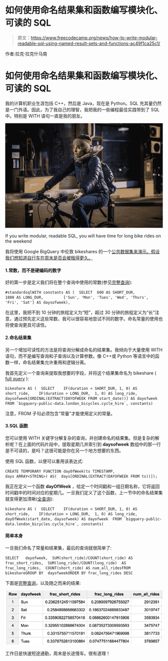 # 如何使用命名结果集和函数编写模块化、可读的 SQL

> 原文：<https://www.freecodecamp.org/news/how-to-write-modular-readable-sql-using-named-result-sets-and-functions-ac49f1ca25c1/>

作者:拉克·拉克什马南

# 如何使用命名结果集和函数编写模块化、可读的 SQL

我的计算机职业生涯包括 C++，然后是 Java，现在是 Python。SQL 充其量仍然是一门外语。因此，为了我自己的理智，我把我的一些编程最佳实践带到了 SQL 中。特别是 WITH 语句一直是我的朋友。

![NNhuWHnTuY2hkZmbrzZY1qw1PoqpsDazq--W](img/ba8381ca1f21e862c94ac006a5a5ccfe.png)

If you write modular, readable SQL, you will have time for long bike rides on the weekend

我将使用 Google BigQuery 中伦敦 bikeshares 的一个[公共数据集来演示。假设我们想知道自行车在周末是否会被租得更久。](https://bigquery.cloud.google.com/table/bigquery-public-data:london_bicycles.cycle_hire)

#### 1.常数，而不是硬编码的数字

好的第一步是定义我们将在整个查询中使用的常数(参见[完整查询](https://bigquery.cloud.google.com/savedquery/663413318684:9b1a705e68b046cd9b44259f6198a215)):

```
#standardsqlWITH constants AS (  SELECT  600 AS SHORT_DUR,         1800 AS LONG_DUR,         ['Sun', 'Mon', 'Tues', 'Wed', 'Thurs', 'Fri', 'Sat'] AS daysofweek),
```

在这里，我把不到 10 分钟的旅程定义为“短”，超过 30 分钟的旅程定义为“长”注意，通过预先定义这些常数，我可以很容易地尝试不同的数字。命名常量的使用也将使查询更具可读性。

#### 2.命名结果集

另一个增加可读性的方法是将查询分解成命名的结果集。我倾向于大量使用 WITH 语句，而不是编写查询和子查询以及计算参数。像 C++或 Python 等语言中的函数一样，命名结果集允许重用和逻辑分离。

我首先定义一个查询来提取我想要的字段，并将这个结果集命名为 bikeshare ( [full query](https://bigquery.cloud.google.com/savedquery/663413318684:9b1a705e68b046cd9b44259f6198a215) ):

```
bikeshare AS (  SELECT    IF(duration < SHORT_DUR, 1, 0) AS short_ride,    IF(duration > LONG_DUR,  1, 0) AS long_ride,    daysofweek[ORDINAL(EXTRACT(DAYOFWEEK FROM start_date))] AS dayofweek  FROM `bigquery-public-data.london_bicycles.cycle_hire`, constants)
```

注意，FROM 子句必须包含“常量”才能使用定义的常量。

#### 3.SQL 函数

您可以使用 WITH 关键字分解复杂的查询，并创建命名的结果集。但是复杂的解析呢？在上面的代码片段中，提取星期几并索引到 **daysofweek** 数组中的那一行是不可读的，是吗？这很可能是你在另一个地方想要的东西。

使用 SQL 函数，以便可以重用该表达式:

```
CREATE TEMPORARY FUNCTION dayOfWeek(ts TIMESTAMP,                                     days ARRAY<STRING>) AS(  days[ORDINAL(EXTRACT(DAYOFWEEK FROM ts))]);
```

我正在定义一个函数 **dayOfWeek** ，给定一个时间戳和一组日期名称，它将返回时间戳中的时间对应的星期几。一旦我们定义了这个函数，上一节中的命名结果集就变得更加清晰([全查询](https://bigquery.cloud.google.com/savedquery/663413318684:9b1a705e68b046cd9b44259f6198a215)):

```
bikeshare AS (  SELECT    IF(duration < SHORT_DUR, 1, 0) AS short_ride,    IF(duration > LONG_DUR,  1, 0) AS long_ride,    dayOfWeek(start_date, daysofweek) AS dayofweek  FROM `bigquery-public-data.london_bicycles.cycle_hire`, constants)
```

#### 简单本身

一旦我们命名了常量和结果集，最后的查询就很简单了:

```
SELECT   dayofweek,  SUM(short_ride)/COUNT(short_ride) AS frac_short_rides,  SUM(long_ride)/COUNT(long_ride)  AS frac_long_rides,  COUNT(short_ride) AS num_all_ridesFROM  bikeshareGROUP BY  dayofweekORDER BY frac_long_rides DESC
```

下面是[完整查询](https://bigquery.cloud.google.com/savedquery/663413318684:9b1a705e68b046cd9b44259f6198a215)，以及随之而来的结果:

![3IL2XIQaZ4oQV485yTgWj6QSgupIYfXsNXzT](img/ec3e5ff0a6fcfef691750e2b0ceffe22.png)

工作日是快速短途通勤，周末是长途慢车。很有道理！